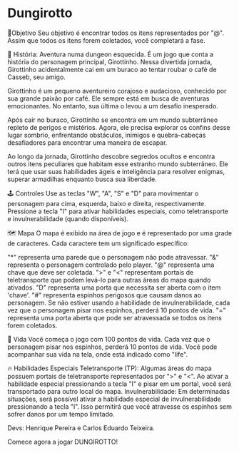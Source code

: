 # Dungirotto

🎇Objetivo
Seu objetivo é encontrar todos os itens representados por "@". Assim que todos os itens forem coletados, você completará a fase.

📕 História: Aventura numa dungeon esquecida. É um jogo que conta a história do personagem principal, Girottinho. Nessa divertida jornada, Girottinho acidentalmente cai em um buraco ao tentar roubar o café de Casseb, seu amigo.

Girottinho é um pequeno aventureiro corajoso e audacioso, conhecido por sua grande paixão por café. Ele sempre está em busca de aventuras emocionantes. No entanto, sua última o levou a um desafio inesperado.

Após cair no buraco, Girottinho se encontra em um mundo subterrâneo repleto de perigos e mistérios. Agora, ele precisa explorar os confins desse lugar sombrio, enfrentando obstáculos, inimigos e quebra-cabeças desafiadores para encontrar uma maneira de escapar.

Ao longo da jornada, Girottinho descobre segredos ocultos e encontra outros itens peculiares que habitam esse estranho mundo subterrâneo. Ele terá que usar suas habilidades ágeis e inteligência para resolver enigmas, superar armadilhas enquanto busca sua liberdade.


🕹️ Controles
Use as teclas "W", "A", "S" e "D" para movimentar o personagem para cima, esquerda, baixo e direita, respectivamente.
Pressione a tecla "I" para ativar habilidades especiais, como teletransporte e invulnerabilidade (quando disponíveis).


🗺️ Mapa
O mapa é exibido na área de jogo e é representado por uma grade de caracteres. Cada caractere tem um significado específico:

"*" representa uma parede que o personagem não pode atravessar.
"&" representa o personagem controlado pelo player.
"@" representa uma chave que deve ser coletada.
">" e "<" representam portais de teletransporte que podem levá-lo para outras áreas do mapa quando ativados.
"D" representa uma porta que necessita ser aberta com o item 'chave'.
"#" representa espinhos perigosos que causam danos ao personagem. Se não estiver usando a habilidade de invulnerabilidade, cada vez que o personagem pisar nos espinhos, perderá 10 pontos de vida.
"=" representa uma porta aberta que pode ser atravessada se todos os itens forem coletados.

💖 Vida
Você começa o jogo com 100 pontos de vida. Cada vez que o personagem pisar nos espinhos, perderá 10 pontos de vida. Você pode acompanhar sua vida na tela, onde está indicado como "life".

🔥 Habilidades Especiais
Teletransporte (TP): Algumas áreas do mapa possuem portais de teletransporte representados por ">" e "<". Ao ativar a habilidade especial pressionando a tecla "I" e pisar em um portal, você será transportado para outro local do mapa.
Invulnerabilidade: Em determinadas situações, será possível ativar a habilidade especial de invulnerabilidade pressionando a tecla "I". Isso permitirá que você atravesse os espinhos sem sofrer danos por um tempo limitado.

Devs: Henrique Pereira e Carlos Eduardo Teixeira.

Comece agora a jogar DUNGIROTTO!

